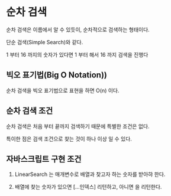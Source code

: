 # 순차 검색

순차 검색은 이름에서 알 수 있듯이, 순차적으로 검색하는 형태이다.

단순 검색(Simple Search)와 같다.

1 부터 16 까지의 숫자가 있다면 1 부터 해서 16 까지 검색을 진행다

## 빅오 표기법(Big O Notation))

순차 검색을 빅오 표기법으로 표현을 하면 O(n) 이다.

## 순차 검색 조건

순차 검색은 처음 부터 끝까지 검색하기 때문에 특별한 조건은 없다.

특이한 점은 검색 조건으로 찾는 것이 하나 이상 일 수 있다.

## 자바스크립트 구현 조건

1. LinearSearch 는 매개변수로 배열과 찾고자 하는 숫자를 받아햐 한다.

2. 배열에 찾는 숫자가 있으면 [...인덱스] 리턴하고, 아니면 [](빈배열)을 리턴한다.
